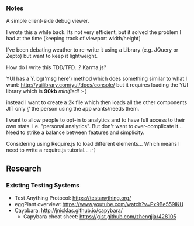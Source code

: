 
### Notes

A simple client-side debug viewer.

I wrote this a while back. Its not very efficient,
but it solved the problem I had at the time
(keeping track of viewport width/height)

I've been debating weather to re-write it using a Library
(e.g. JQuery or Zepto) but want to keep it lightweight.



How do I write this TDD/TFD...? Karma.js?


YUI has a Y.log('msg here') method which does something
similar to what I want: http://yuilibrary.com/yui/docs/console/
but it requires loading the YUI library which is **90kb** *minified*! :-(

instead I want to create a 2k file which then loads all the other
components JIT only *if* the person using the app wants/needs them.

I want to allow people to opt-in to analytics and to have full access to their
own stats. i.e. "personal analytics".
But don't want to over-complicate it...
Need to strike a balance between features and simplicity.

Considering using Require.js to load different elements...
Which means I need to write a require.js tutorial... :-)


## Research

### Existing Testing Systems

+ Test Anything Protocol: https://testanything.org/
+ eggPlant overview: https://www.youtube.com/watch?v=Px9Be559lKU
+ Caypbara: http://jnicklas.github.io/capybara/
  + Capybara cheat sheet: https://gist.github.com/zhengjia/428105
